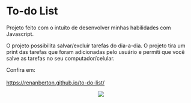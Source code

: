 # To-do List

Projeto feito com o intuíto de desenvolver minhas habilidades com Javascript.

O projeto possibilita salvar/excluir tarefas do dia-a-dia.
O projeto tira um print das tarefas que foram adicionadas pelo usuário e permiti que você salve as tarefas no seu computador/celular.

Confira em:<br><br>
https://renanberton.github.io/to-do-list/

<div align="center">
<img  align="center" src="https://i.imgur.com/aFaImCw.gif"></img>
</div>
